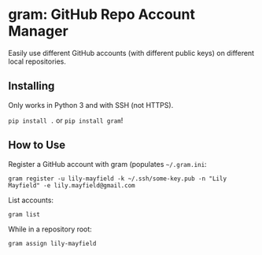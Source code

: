 # gram: GitHub Repo Account Manager

Easily use different GitHub accounts (with different public keys) on different
local repositories.

## Installing

Only works in Python 3 and with SSH (not HTTPS).

`pip install .` or `pip install gram`!

## How to Use

Register a GitHub account with gram (populates `~/.gram.ini`:

```
gram register -u lily-mayfield -k ~/.ssh/some-key.pub -n "Lily Mayfield" -e lily.mayfield@gmail.com
```

List accounts:

```
gram list
```

While in a repository root:

```
gram assign lily-mayfield
```
